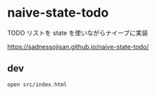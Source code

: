# naive-state-todo

TODO リストを state を使いながらナイーブに実装

https://sadnessojisan.github.io/naive-state-todo/

## dev

```sh
open src/index.html
```
